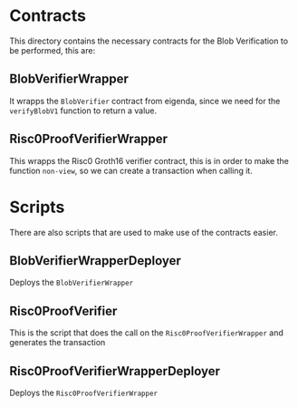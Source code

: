 # Contracts

This directory contains the necessary contracts for the Blob Verification to be performed, this are:

## BlobVerifierWrapper

It wrapps the `BlobVerifier` contract from eigenda, since we need for the `verifyBlobV1` function to return a value.

## Risc0ProofVerifierWrapper

This wrapps the Risc0 Groth16 verifier contract, this is in order to make the function `non-view`, so we can create a transaction when calling it.

# Scripts

There are also scripts that are used to make use of the contracts easier.

## BlobVerifierWrapperDeployer

Deploys the `BlobVerifierWrapper`

## Risc0ProofVerifier

This is the script that does the call on the `Risc0ProofVerifierWrapper` and generates the transaction

## Risc0ProofVerifierWrapperDeployer

Deploys the `Risc0ProofVerifierWrapper`
